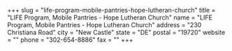 +++
slug = "life-program-mobile-pantries-hope-lutheran-church"
title = "LIFE Program, Mobile Pantries - Hope Lutheran Church"
name = "LIFE Program, Mobile Pantries - Hope Lutheran Church"
address = "230 Christiana Road"
city = "New Castle"
state = "DE"
postal = "19720"
website = ""
phone = "302-654-8886"
fax = ""
+++
